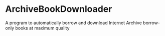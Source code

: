 # ArchiveBookDownloader
A program to automatically borrow and download Internet Archive borrow-only books at maximum quality
